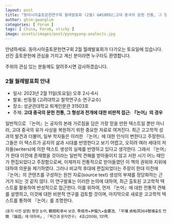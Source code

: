 ```yaml
---
layout: post
title: "동아시아출토문헌연구회 월례발표회 (2월) &#10092;고대 중국의 문헌 전통, 그 형성과 전개에 대한 비판적 접근: 『논어』의 경우&#10093;"
author: ghim-gwanglim
categories: [ Forum ]
tags: [ China, Forum, sticky ]
image: assets/images/post/pyongyang-analects.jpg
---
```


안녕하세요. 동아시아출토문헌연구회 2월 월례발표회가 다가오는 토요일에 있습니다. 
선진 출토문헌에 관심을 가지고 계신 분이라면 누구라도 환영합니다. 

주위의 관심 있는 분들께도 알려주시면 감사하겠습니다.

### 2월 월례발표회 안내
- 일시: 2023년 2월 11일(토요일) 오후 2시-6시
- 발표: 빈동철 (고려대학교 철학연구소 연구교수)
- 장소: 성균관대학교 퇴계인문관 31503호
- 주제: __고대 중국의 문헌 전통, 그 형성과 전개에 대한 비판적 접근: 『논어』의 경우__

일반적으로 『논어』는 공자의 본래 가르침을 담은 가장 믿을 만한 텍스트일 뿐만 아니라, 고대 중국의 유가 사상을 복원하기 위한 중요한 자료로 여겨진다. 최근 고고학적 성과의 발견과 더불어, 일부 학자들은 이러한 『논어』에 대한 인식이 변한다고 주장한다. 그들은 이 텍스트가 공자의 삶과 시대를 반영한다고 보기 어렵고, 오히려 여러 세대의 저자들(writers)에 의한 텍스트 생성의 실제를 반영하고 있다고 생각한다. 그래서 『논어』가 한대 이전에 존재했을 것이라는 일반적 견해를 받아들이지 않고 서한 시기 어느 때인가 편집되었다고 주장함으로써, 이제까지 전통적으로 받아들였던 이 책의 권위와 지위에 대하여 의문을 제기하였다. 그러나 비교적 후대에 편집되었다는 주장이 한대 이전에 『논어』의 콘텐츠를 구성하는 원천 자료(source text) 생성의 부재를 정당화하는 근거가 되는 것 같지 않다. 이 연구발표는 이러한 논의에 대하여, 최근 출토된 고고학적 텍스트를 활용하여 반성적으로 접근한다. 이를 위하여, 먼저 『논어』에 대한 전통적 견해를 설명하고, 이것에 대한 비판적 연구를 검토할 것이며, 마지막으로 새로운 고고학적 텍스트를 통하여 『논어』를 조명한다.


<span class="text-muted"><small>(표지 사진 설명)
평양 논어, 鶴間和幸씨 보관, 李成市•尹龍九•金慶浩, 「平壤 貞柏洞364號墳출토 竹簡 『論語』에 대하여」, 『목간과 문자연구』 4호(2009), 131쪽.
</small></span>

